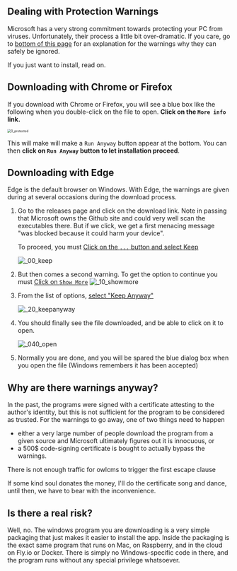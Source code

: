 

## Dealing with Protection Warnings

Microsoft has a very strong commitment towards protecting your PC from viruses.  Unfortunately, their process a little bit over-dramatic.  If you care, go to [bottom of this page](#why-are-there-warnings-anyway) for an explanation for the warnings why they can safely be ignored. 

If you just want to install, read on.

## Downloading with Chrome or Firefox

If you download with Chrome or Firefox, you will see a blue box like the following when you double-click on the file to open.  **Click on the `More info` link.**

<img src="img/DefenderOff/0_protected.png" alt="0_protected" style="zoom: 50%;" />

This will make will make a `Run Anyway` button appear at the bottom. You can then **click on `Run Anyway` button to let installation proceed**.

## Downloading with Edge

Edge is the default browser on Windows.  With Edge, the warnings are given during at several occasions during the download process.

1. Go to the releases page and click on the download link. Note in passing that Microsoft owns the Github site and could very well scan the executables there.  But if we click, we get a first menacing message "was blocked because it could harm your device".

   To proceed, you must <u>Click on the `...`  button and select Keep</u>

   ![_00_keep](img/DefenderOff/_00_keep.png)

2. But then comes a second warning.
   To get the option to continue you must <u>Click on `Show More`</u>
   ![_10_showmore](img/DefenderOff/_10_showmore.png)

3. From the list of options, <u>select "Keep Anyway"</u>

   ![_20_keepanyway](img/DefenderOff/_20_keepanyway.png)

4. You should finally see the file downloaded, and be able to click on it to open.

   ![_040_open](img/DefenderOff/_040_open.png)

5. Normally you are done, and you will be spared the blue dialog box when you open the file (Windows remembers it has been accepted)

## Why are there warnings anyway?

In the past, the programs were signed with a certificate attesting to the author's identity, but this is not sufficient for the program to be considered as trusted.  For the warnings to go away, one of two things need to happen

- either a very large number of people download the program from a given source and Microsoft ultimately figures out it is innocuous, or
- a 500$ code-signing certificate is bought to actually bypass the warnings.

There is not enough traffic for owlcms to trigger the first escape clause

If some kind soul donates the money, I'll do the certificate song and dance, until then, we have to bear with the inconvenience.

## Is there a real risk?

Well, no.  The windows program you are downloading is a very simple packaging that just makes it easier to install the app.  Inside the packaging is the exact same program that runs on Mac, on Raspberry, and in the cloud on Fly.io or Docker.  There is simply no Windows-specific code in there, and the program runs without any special privilege whatsoever.